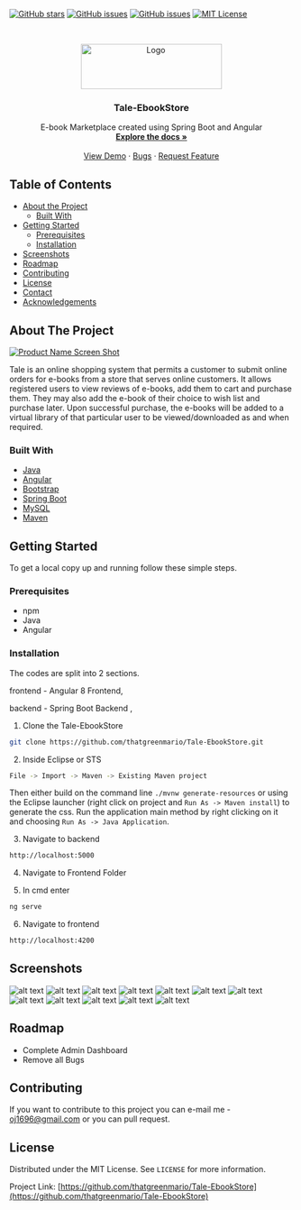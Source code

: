 





<a href="https://github.com/thatgreenmario/Tale-EbookStore/stargazers"><img alt="GitHub stars" src="https://img.shields.io/github/stars/thatgreenmario/Tale-EbookStore"></a>
<a href="https://github.com/thatgreenmario/Tale-EbookStore/issues"><img alt="GitHub issues" src="https://img.shields.io/github/issues/thatgreenmario/Tale-EbookStore"></a>
<a href="https://github.com/thatgreenmario/Tale-EbookStore/issues"><img alt="GitHub issues" src="https://img.shields.io/badge/Stars-136-brightgreen"></a>
[![MIT License][license-shield]][license-url]




<!-- PROJECT LOGO -->
<br />
<p align="center">
  <a href="https://github.com/thatgreenmario/Tale-EbookStore">
    <img src="Screenshots/logo.png" alt="Logo" width="250" height="80">
  </a>

  <h3 align="center">Tale-EbookStore</h3>

  <p align="center">
    E-book Marketplace created using Spring Boot and Angular
    <br />
    <a href="https://github.com/thatgreenmario/Tale-EbookStore"><strong>Explore the docs »</strong></a>
    <br />
    <br />
    <a href="https://github.com/thatgreenmario/Tale-EbookStore">View Demo</a>
    ·
    <a href="https://github.com/thatgreenmario/Tale-EbookStore/issues">Bugs</a>
    ·
    <a href="https://github.com/thatgreenmario/Tale-EbookStore/issues">Request Feature</a>
  </p>
</p>



<!-- TABLE OF CONTENTS -->
## Table of Contents

* [About the Project](#about-the-project)
  * [Built With](#built-with)
* [Getting Started](#getting-started)
  * [Prerequisites](#prerequisites)
  * [Installation](#installation)
* [Screenshots](#usage)
* [Roadmap](#roadmap)
* [Contributing](#contributing)
* [License](#license)
* [Contact](#contact)
* [Acknowledgements](#acknowledgements)



<!-- ABOUT THE PROJECT -->
## About The Project

[![Product Name Screen Shot][product-screenshot]](https://example.com)

Tale is an online shopping system that permits a customer to submit online
orders for e-books from a store that serves online customers. It allows
registered users to view reviews of e-books, add them to cart and purchase
them. They may also add the e-book of their choice to wish list and purchase
later. Upon successful purchase, the e-books will be added to a virtual
library of that particular user to be viewed/downloaded as and when
required.

### Built With

* [Java](https://www.oracle.com/technetwork/java/javase/overview/index.html)
* [Angular](https://angular.io/)
* [Bootstrap](https://getbootstrap.com/)
* [Spring Boot](https://spring.io/)
* [MySQL](https://www.mysql.com/)
* [Maven](https://maven.apache.org/)





<!-- GETTING STARTED -->
## Getting Started

To get a local copy up and running follow these simple steps.

### Prerequisites

* npm
* Java
* Angular 

### Installation

The codes are split into 2 sections.

frontend - Angular 8 Frontend,

backend - Spring Boot Backend ,


 
1. Clone the Tale-EbookStore
```sh
git clone https://github.com/thatgreenmario/Tale-EbookStore.git
```
2. Inside Eclipse or STS
```sh
File -> Import -> Maven -> Existing Maven project
```

Then either build on the command line `./mvnw generate-resources` or using the Eclipse launcher (right click on project and `Run As -> Maven install`) to generate the css. Run the application main method by right clicking on it and choosing `Run As -> Java Application`.

3. Navigate to backend
```sh
http://localhost:5000
```

4. Navigate to Frontend Folder

5. In cmd enter
```sh
ng serve
```
6. Navigate to frontend
```sh
http://localhost:4200
```


<!-- USAGE EXAMPLES -->
## Screenshots

![alt text](Screenshots/Screenshot%20(2).png)
![alt text](Screenshots/project.png)
![alt text](Screenshots/Screenshot%20(9).png)
![alt text](Screenshots/Screenshot%20(13).png)
![alt text](Screenshots/Screenshot%20(15).png)
![alt text](Screenshots/Screenshot%20(17).png)
![alt text](Screenshots/Screenshot%20(18).png)
![alt text](Screenshots/Screenshot%20(29).png)
![alt text](Screenshots/Screenshot%20(30).png)
![alt text](Screenshots/Screenshot%20(31).png)
![alt text](Screenshots/Screenshot%20(33).png)
![alt text](Screenshots/Screenshot%20(34).png)
<!-- ROADMAP -->
## Roadmap

* Complete Admin Dashboard
* Remove all Bugs



<!-- CONTRIBUTING -->
## Contributing

If you want to contribute to this project you can e-mail me - oj1696@gmail.com or you can pull request.



<!-- LICENSE -->
## License

Distributed under the MIT License. See `LICENSE` for more information.





Project Link: [https://github.com/thatgreenmario/Tale-EbookStore](https://github.com/thatgreenmario/Tale-EbookStore)






<!-- MARKDOWN LINKS & IMAGES -->
<!-- https://www.markdownguide.org/basic-syntax/#reference-style-links -->
[contributors-shield]: https://img.shields.io/badge/Contributers-4-brightgreen
[contributors-url]: https://github.com/thatgreenmario/Tale-EbookStore/graphs/contributors
[forks-shield]: https://img.shields.io/badge/Commits-136-brightgreen
[forks-url]: https://github.com/thatgreenmario/Tale-EbookStore/network/members
[stars-shield]: https://img.shields.io/github/stars/thatgreenmario/Tale-EbookStore
[stars-url]: https://github.com/thatgreenmario/Tale-EbookStore/stargazers
[issues-shield]: https://img.shields.io/github/issues/othneildrew/Best-README-Template.svg?style=flat-square
[issues-url]: https://github.com/thatgreenmario/Tale-EbookStore/issues
[license-shield]: https://img.shields.io/github/license/othneildrew/Best-README-Template.svg?style=flat-square
[license-url]: https://github.com/thatgreenmario/Tale-EbookStore/blob/master/LICENSE
[linkedin-shield]: https://img.shields.io/badge/-LinkedIn-black.svg?style=flat-square&logo=linkedin&colorB=555
[linkedin-url]: https://www.linkedin.com/in/omkar-jadhav-521a23104/
[product-screenshot]: Screenshots/project.png
